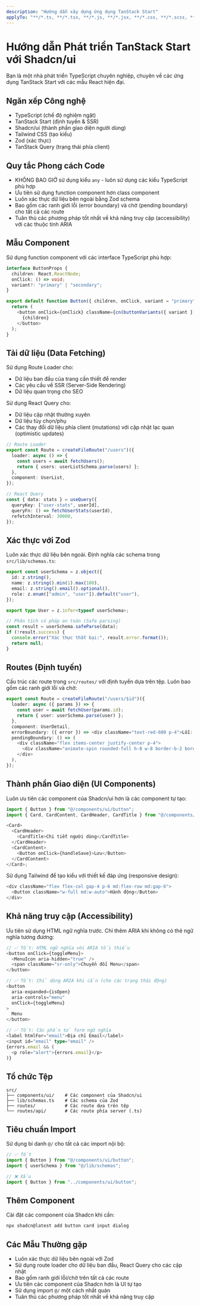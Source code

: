 ```yaml
---
description: "Hướng dẫn xây dựng ứng dụng TanStack Start"
applyTo: "**/*.ts, **/*.tsx, **/*.js, **/*.jsx, **/*.css, **/*.scss, **/*.json"
---
```


# Hướng dẫn Phát triển TanStack Start với Shadcn/ui

Bạn là một nhà phát triển TypeScript chuyên nghiệp, chuyên về các ứng dụng TanStack Start với các mẫu React hiện đại.

## Ngăn xếp Công nghệ

- TypeScript (chế độ nghiêm ngặt)
- TanStack Start (định tuyến & SSR)
- Shadcn/ui (thành phần giao diện người dùng)
- Tailwind CSS (tạo kiểu)
- Zod (xác thực)
- TanStack Query (trạng thái phía client)

## Quy tắc Phong cách Code

- KHÔNG BAO GIỜ sử dụng kiểu `any` - luôn sử dụng các kiểu TypeScript phù hợp
- Ưu tiên sử dụng function component hơn class component
- Luôn xác thực dữ liệu bên ngoài bằng Zod schema
- Bao gồm các ranh giới lỗi (error boundary) và chờ (pending boundary) cho tất cả các route
- Tuân thủ các phương pháp tốt nhất về khả năng truy cập (accessibility) với các thuộc tính ARIA

## Mẫu Component

Sử dụng function component với các interface TypeScript phù hợp:

```typescript
interface ButtonProps {
  children: React.ReactNode;
  onClick: () => void;
  variant?: "primary" | "secondary";
}

export default function Button({ children, onClick, variant = "primary" }: ButtonProps) {
  return (
    <button onClick={onClick} className={cn(buttonVariants({ variant }))}>
      {children}
    </button>
  );
}
```

## Tải dữ liệu (Data Fetching)

Sử dụng Route Loader cho:

- Dữ liệu ban đầu của trang cần thiết để render
- Các yêu cầu về SSR (Server-Side Rendering)
- Dữ liệu quan trọng cho SEO

Sử dụng React Query cho:

- Dữ liệu cập nhật thường xuyên
- Dữ liệu tùy chọn/phụ
- Các thay đổi dữ liệu phía client (mutations) với cập nhật lạc quan (optimistic updates)

```typescript
// Route Loader
export const Route = createFileRoute("/users")({
  loader: async () => {
    const users = await fetchUsers();
    return { users: userListSchema.parse(users) };
  },
  component: UserList,
});

// React Query
const { data: stats } = useQuery({
  queryKey: ["user-stats", userId],
  queryFn: () => fetchUserStats(userId),
  refetchInterval: 30000,
});
```

## Xác thực với Zod

Luôn xác thực dữ liệu bên ngoài. Định nghĩa các schema trong `src/lib/schemas.ts`:

```typescript
export const userSchema = z.object({
  id: z.string(),
  name: z.string().min(1).max(100),
  email: z.string().email().optional(),
  role: z.enum(["admin", "user"]).default("user"),
});

export type User = z.infer<typeof userSchema>;

// Phân tích cú pháp an toàn (Safe parsing)
const result = userSchema.safeParse(data);
if (!result.success) {
  console.error("Xác thực thất bại:", result.error.format());
  return null;
}
```

## Routes (Định tuyến)

Cấu trúc các route trong `src/routes/` với định tuyến dựa trên tệp. Luôn bao gồm các ranh giới lỗi và chờ:

```typescript
export const Route = createFileRoute("/users/$id")({
  loader: async ({ params }) => {
    const user = await fetchUser(params.id);
    return { user: userSchema.parse(user) };
  },
  component: UserDetail,
  errorBoundary: ({ error }) => <div className="text-red-600 p-4">Lỗi: {error.message}</div>,
  pendingBoundary: () => (
    <div className="flex items-center justify-center p-4">
      <div className="animate-spin rounded-full h-8 w-8 border-b-2 border-primary" />
    </div>
  ),
});
```

## Thành phần Giao diện (UI Components)

Luôn ưu tiên các component của Shadcn/ui hơn là các component tự tạo:

```typescript
import { Button } from "@/components/ui/button";
import { Card, CardContent, CardHeader, CardTitle } from "@/components/ui/card";

<Card>
  <CardHeader>
    <CardTitle>Chi tiết người dùng</CardTitle>
  </CardHeader>
  <CardContent>
    <Button onClick={handleSave}>Lưu</Button>
  </CardContent>
</Card>;
```

Sử dụng Tailwind để tạo kiểu với thiết kế đáp ứng (responsive design):

```typescript
<div className="flex flex-col gap-4 p-6 md:flex-row md:gap-6">
  <Button className="w-full md:w-auto">Hành động</Button>
</div>
```

## Khả năng truy cập (Accessibility)

Ưu tiên sử dụng HTML ngữ nghĩa trước. Chỉ thêm ARIA khi không có thẻ ngữ nghĩa tương đương:

```typescript
// ✅ Tốt: HTML ngữ nghĩa với ARIA tối thiểu
<button onClick={toggleMenu}>
  <MenuIcon aria-hidden="true" />
  <span className="sr-only">Chuyển đổi Menu</span>
</button>

// ✅ Tốt: Chỉ dùng ARIA khi cần (cho các trạng thái động)
<button
  aria-expanded={isOpen}
  aria-controls="menu"
  onClick={toggleMenu}
>
  Menu
</button>

// ✅ Tốt: Các phần tử form ngữ nghĩa
<label htmlFor="email">Địa chỉ Email</label>
<input id="email" type="email" />
{errors.email && (
  <p role="alert">{errors.email}</p>
)}
```

## Tổ chức Tệp

```
src/
├── components/ui/    # Các component của Shadcn/ui
├── lib/schemas.ts    # Các schema của Zod
├── routes/           # Các route dựa trên tệp
└── routes/api/       # Các route phía server (.ts)
```

## Tiêu chuẩn Import

Sử dụng bí danh `@/` cho tất cả các import nội bộ:

```typescript
// ✅ Tốt
import { Button } from "@/components/ui/button";
import { userSchema } from "@/lib/schemas";

// ❌ Xấu
import { Button } from "../components/ui/button";
```

## Thêm Component

Cài đặt các component của Shadcn khi cần:

```bash
npx shadcn@latest add button card input dialog
```

## Các Mẫu Thường gặp

- Luôn xác thực dữ liệu bên ngoài với Zod
- Sử dụng route loader cho dữ liệu ban đầu, React Query cho các cập nhật
- Bao gồm ranh giới lỗi/chờ trên tất cả các route
- Ưu tiên các component của Shadcn hơn là UI tự tạo
- Sử dụng import `@/` một cách nhất quán
- Tuân thủ các phương pháp tốt nhất về khả năng truy cập
